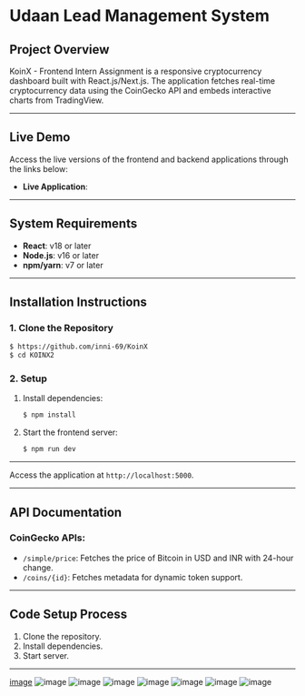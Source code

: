 # Udaan Lead Management System

## Project Overview
KoinX - Frontend Intern Assignment is a responsive cryptocurrency dashboard built with React.js/Next.js. The application fetches real-time cryptocurrency data using the CoinGecko API and embeds interactive charts from TradingView.

---
## Live Demo
Access the live versions of the frontend and backend applications through the links below:

- **Live Application**:
---
## System Requirements

- **React**: v18 or later
- **Node.js**: v16 or later
- **npm/yarn**: v7 or later

---

## Installation Instructions
### 1. Clone the Repository
```bash
$ https://github.com/inni-69/KoinX
$ cd KOINX2
```

### 2. Setup

1. Install dependencies:
   ```bash
   $ npm install
   ```
2. Start the frontend server:
   ```bash
   $ npm run dev
   ```

---
Access the application at `http://localhost:5000`.



---

## API Documentation
### CoinGecko APIs:

-  `/simple/price`: Fetches the price of Bitcoin in USD and INR with 24-hour change.
- `/coins/{id}`: Fetches metadata for dynamic token support.


---

## Code Setup Process
1. Clone the repository.
2. Install dependencies.
3. Start server.

---





[image](https://github.com/user-attachments/assets/c4cf7fdf-b2d0-41de-bc84-8a13d242103a)
![image](https://github.com/user-attachments/assets/a6f2730b-bf15-417f-b9af-389e8b04af6f)
![image](https://github.com/user-attachments/assets/ba3da114-ef33-44ff-bbb1-90c5a4cd5a99)
![image](https://github.com/user-attachments/assets/a0558806-2de7-4f9e-9f96-cce1c0f814c3)
![image](https://github.com/user-attachments/assets/9532152f-cf4d-4d29-bd96-7439d076830e)
![image](https://github.com/user-attachments/assets/39143f03-da7d-4d6e-9fa0-7a497cb94def)
![image](https://github.com/user-attachments/assets/bc04dbe6-ffa6-4b87-8bb7-8b311c53f86c)
![image](https://github.com/user-attachments/assets/7924656f-28ae-4885-baa4-29cd0ea80212)


















